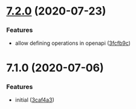 # [7.2.0](https://github.com/softwaregroup-bg/ut-port-soap/compare/v7.1.0...v7.2.0) (2020-07-23)


### Features

* allow defining operations in openapi ([3fcfb9c](https://github.com/softwaregroup-bg/ut-port-soap/commit/3fcfb9c3a16d3aa97761071cd78f814ccdea7302))



# 7.1.0 (2020-07-06)


### Features

* initial ([3caf4a3](https://github.com/softwaregroup-bg/ut-port-soap/commit/3caf4a3df24a56d345bf8c4a0d4e9fd705949e98))



